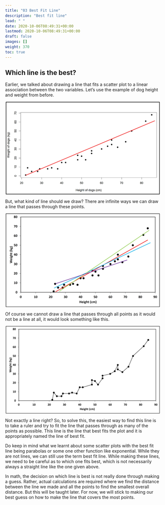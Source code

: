 ```yaml
---
title: "03 Best Fit Line"
description: "Best fit line"
lead: " "
date: 2020-10-06T08:49:31+00:00
lastmod: 2020-10-06T08:49:31+00:00
draft: false
images: []
weight: 370
toc: true
---
```


## Which line is the best?

Earlier, we talked about drawing a line that fits a scatter plot to a linear association between the two variables. Let’s use the example of dog height and weight from before. 

<img src ="S02-height-and-weight-linear-line.jpg" width="500" style="display: block; margin: 0 auto;">

But, what kind of line should we draw? There are infinite ways we can draw a line that passes through these points. 

<img src ="S03-dog-weight-and-height-multiple-lines.jpg" width="500" style="display: block; margin: 0 auto;">

Of course we cannot draw a line that passes through all points as it would not be a line at all, it would look something like this. 

<img src ="S03-dog-weight-and-height-connecting-all-dots.jpg" width="500" style="display: block; margin: 0 auto;">

Not exactly a line right?
So, to solve this, the easiest way to find this line is to take a ruler and try to fit the line that passes through as many of the points as possible. This line is the line that best fits the plot and it is appropriately named the line of best fit. 

Do keep in mind what we learnt about some scatter plots with the best fit line being parabolas or some one other function like exponential. While they are not lines, we can still use the term best fit line. While making these lines, we need to be careful as to which one fits best, which is not necessarily always a straight line like the one given above.

In math, the decision on which line is best is not really done through making a guess. Rather, actual calculations are required where we find the distance between the line we made and all the points to find the smallest overall distance. But this will be taught later. For now, we will stick to making our best guess on how to make the line that covers the most points. 
